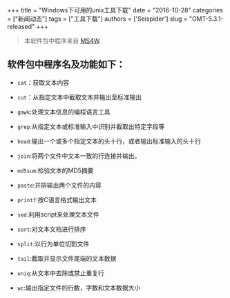 +++
title = "Windows下可用的unix工具下载"
date = "2016-10-28"
categories = ["新闻动态"]
tags = ["工具下载"]
authors = ['Seispider']
slug = "GMT-5.3.1-released"
+++
>本软件包中程序来自 [MS4W](http://www.ms4w.com/download.html "Title").

## 软件包中程序名及功能如下：

*    `cat`：获取文本内容

*   `cut`：从指定文本中截取文本并输出至标准输出

*   `gawk`:处理文本信息的编程语言工具

*   `grep`:从指定文本或标准输入中识别并截取出特定字段等

*   `head`:输出一个或多个指定文本的头十行，或者输出标准输入的头十行

*   `join`:将两个文件中文本一致的行连接并输出。

*   `md5sum`:检验文本的MD5摘要

*   `paste`:并排输出两个文件的内容

*   `printf`:按C语言格式输出文本

*   `sed`:利用script来处理文本文件

*   `sort`:对文本文档进行排序

*   `split`:以行为单位切割文件

*   `tail`:截取并显示文件尾端的文本数据

*   `uniq`:从文本中去除或禁止重复行

*   `wc`:输出指定文件的行数，字数和文本数据大小
